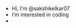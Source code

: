 -  Hi, I’m @sakshikelkar07
-  I’m interested in coding
- 

<!---
sakshikelkar07/sakshikelkar07 is a ✨ special ✨ repository because its `README.md` (this file) appears on your GitHub profile.
You can click the Preview link to take a look at your changes.
--->
